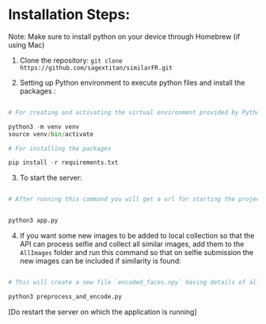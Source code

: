 # Installation Steps:

Note: Make sure to install python on your device through Homebrew (if using Mac)

1. Clone the repository: `git clone https://github.com/sagextitan/similarFR.git`

2. Setting up Python environment to execute python files and install the packages :

```python

# For creating and activating the virtual environment provided by Python for running commands

python3 -m venv venv
source venv/bin/activate

# For installing the packages

pip install -r requirements.txt

```

3. To start the server:

```bash

# After running this command you will get a url for starting the project on your local terminal that goes by this: http://127.0.0.1:5000


python3 app.py

```

4. If you want some new images to be added to local collection so that the API can process selfie and collect all similar images, add them to the `AllImages` folder and run this command so that on selfie submission the new images can be included if similarity is found:

```python

# This will create a new file `encoded_faces.npy` having details of all the faces. If there already exists a file then one can remove it and then run the above command

python3 preprocess_and_encode.py


```

[Do restart the server on which the application is running]

